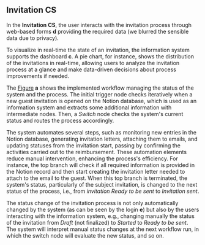 ## Invitation CS

In the **Invitation CS**, the user interacts with the invitation process through web-based forms **d** providing the required data (we blurred the sensible data due to privacy).

To visualize in real-time the state of an invitation, the information system supports the dashboard **c**. A pie chart, for instance, shows the distribution of the invitations in real-time, allowing users to analyze the invitation process at a glance and make data-driven decisions about process improvements if needed.

The [Figure](https://github.com/MT91/Low-code-Process-Digital-Twins/blob/main/Invitation_CS/Invitation%20CS.pdf) **a** shows the implemented workflow managing the status of the system and the process. The initial trigger node checks iteratively when a new guest invitation is opened on the Notion database, which is used as an information system and extracts some additional information with intermediate nodes. Then, a *Switch* node checks the system's current status and routes the process accordingly. 

The system automates several steps, such as monitoring new entries in the Notion database, generating invitation letters, attaching them to emails, and updating statuses from the invitation start, passing by confirming the activities carried out to the reimbursement. These automation elements reduce manual intervention, enhancing the process's efficiency. For instance, the top branch will check if all required information is provided in the Notion record and then start creating the invitation letter needed to attach to the email to the guest. When this top branch is terminated, the system's status, particularly of the subject invitation, is changed to the next status of the process, i.e., from *invitation Ready to be sent* to *Invitation sent*.

The status change of the invitation process is not only automatically changed by the system (as can be seen by the login **e**) but also by the users interacting with the information system, e.g., changing manually the status of the invitation from *Draft* (not finalized) to *Started* to *Ready to be sent*. The system will interpret manual status changes at the next workflow run, in which the switch node will evaluate the new status, and so on. 

